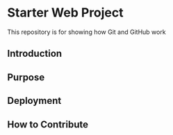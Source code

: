 # Starter Web Project

This repository is for showing how Git and GitHub work

## Introduction

## Purpose

## Deployment

## How to Contribute
